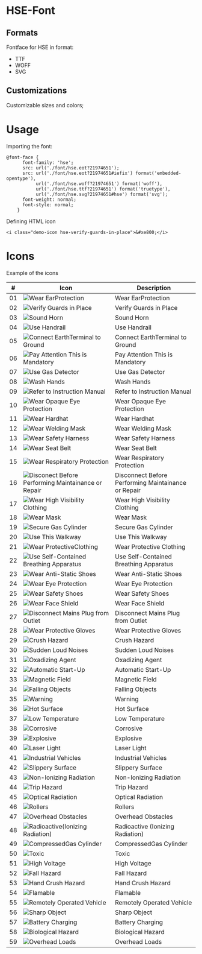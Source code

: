 # HSE-Font

## Formats 
Fontface for HSE in format:
- TTF
- WOFF
- SVG

## Customizations 
Customizable sizes and colors;


# Usage

Importing the font:

	@font-face {
		  font-family: 'hse';
		  src: url('./font/hse.eot?21974651');
		  src: url('./font/hse.eot?21974651#iefix') format('embedded-opentype'),
			   url('./font/hse.woff?21974651') format('woff'),
			   url('./font/hse.ttf?21974651') format('truetype'),
			   url('./font/hse.svg?21974651#hse') format('svg');
		  font-weight: normal;
		  font-style: normal;
		}

Defining HTML icon

	<i class="demo-icon hse-verify-guards-in-place">&#xe800;</i>	


# Icons

Example of the icons

| # | Icon | Description |
|--------|--------|--------|
|01| ![Wear EarProtection](hse_svg/file28.svg) | Wear EarProtection 
|02| ![Verify Guards in Place](hse_svg/file01.svg) | Verify Guards in Place 
|03| ![Sound Horn](hse_svg/file02.svg) | Sound Horn 
|04| ![Use Handrail](hse_svg/file03.svg) | Use Handrail 
|05| ![Connect EarthTerminal to Ground](hse_svg/file04.svg) | Connect EarthTerminal to Ground 
|06| ![Pay Attention This is Mandatory](hse_svg/file06.svg) | Pay Attention This is Mandatory 
|07| ![Use Gas Detector](hse_svg/file07.svg) | Use Gas Detector 
|08| ![Wash Hands](hse_svg/file08.svg) | Wash Hands 
|09| ![Refer to Instruction Manual](hse_svg/file09.svg) | Refer to Instruction Manual 
|10| ![Wear Opaque Eye Protection](hse_svg/file10.svg) | Wear Opaque Eye Protection 
|11| ![Wear Hardhat](hse_svg/file11.svg) | Wear Hardhat 
|12| ![Wear Welding Mask](hse_svg/file13.svg) | Wear Welding Mask 
|13| ![Wear Safety Harness](hse_svg/file14.svg) | Wear Safety Harness 
|14| ![Wear Seat Belt](hse_svg/file15.svg) | Wear Seat Belt 
|15| ![Wear Respiratory Protection](hse_svg/file16.svg) | Wear Respiratory Protection  
|16| ![Disconect Before Performing Maintainance or Repair](hse_svg/file17.svg) | Disconnect Before Performing Maintainance or Repair 
|17| ![Wear High Visibility Clothing](hse_svg/file18.svg) | Wear High Visibility Clothing  
|18| ![Wear Mask](hse_svg/file19.svg) | Wear Mask  
|19| ![Secure Gas Cylinder](hse_svg/file20.svg) | Secure Gas Cylinder  
|20| ![Use This Walkway ](hse_svg/file21.svg) | Use This Walkway  
|21| ![Wear ProtectiveClothing](hse_svg/file22.svg) | Wear Protective Clothing  
|22| ![Use Self-Contained Breathing Apparatus](hse_svg/file23.svg) | Use Self-Contained Breathing Apparatus  
|23| ![Wear Anti-Static Shoes](hse_svg/file24.svg) | Wear Anti-Static Shoes 
|24| ![Wear Eye Protection](hse_svg/file25.svg) | Wear Eye Protection  
|25| ![Wear Safety Shoes](hse_svg/file26.svg) | Wear Safety Shoes  
|26| ![Wear Face Shield](hse_svg/file27.svg) | Wear Face Shield  
|27| ![Disconnect Mains Plug from Outlet](hse_svg/file12.svg) | Disconnect Mains Plug from Outlet 
|28| ![Wear Protective Gloves](hse_svg/file30.svg) | Wear Protective Gloves 
|29| ![Crush Hazard](hse_svg/sign01.svg) | Crush Hazard
|30| ![Sudden Loud Noises](hse_svg/sign02.svg) | Sudden Loud Noises
|31| ![Oxadizing Agent](hse_svg/sign03.svg) | Oxadizing Agent
|32| ![Automatic Start-Up](hse_svg/sign04.svg) | Automatic Start-Up
|33| ![Magnetic Field](hse_svg/sign05.svg) | Magnetic Field
|34| ![Falling Objects](hse_svg/sign06.svg) | Falling Objects
|35| ![Warning](hse_svg/sign07.svg) | Warning
|36| ![Hot Surface](hse_svg/sign08.svg) | Hot Surface
|37| ![Low Temperature](hse_svg/sign09.svg) | Low Temperature
|38| ![Corrosive](hse_svg/sign10.svg) | Corrosive
|39| ![Explosive](hse_svg/sign11.svg) | Explosive
|40| ![Laser Light](hse_svg/sign12.svg) | Laser Light
|41| ![Industrial Vehicles](hse_svg/sign13.svg) | Industrial Vehicles
|42| ![Slippery Surface](hse_svg/sign14.svg) | Slippery Surface
|43| ![Non-Ionizing Radiation](hse_svg/sign15.svg) | Non-Ionizing Radiation
|44| ![Trip Hazard](hse_svg/sign16.svg) | Trip Hazard
|45| ![Optical Radiation](hse_svg/sign17.svg) | Optical Radiation
|46| ![Rollers](hse_svg/sign18.svg) | Rollers
|47| ![Overhead Obstacles](hse_svg/sign19.svg) | Overhead Obstacles
|48| ![Radioactive(Ionizing Radiation)](hse_svg/sign20.svg) | Radioactive (Ionizing Radiation)
|49| ![CompressedGas Cylinder](hse_svg/sign21.svg) | CompressedGas Cylinder
|50| ![Toxic](hse_svg/sign22.svg) | Toxic
|51| ![High Voltage](hse_svg/sign23.svg) | High Voltage
|52| ![Fall Hazard](hse_svg/sign24.svg) | Fall Hazard
|53| ![Hand Crush Hazard](hse_svg/sign25.svg) | Hand Crush Hazard
|54| ![Flamable](hse_svg/sign26.svg) | Flamable
|55| ![Remotely Operated Vehicle](hse_svg/sign27.svg) | Remotely Operated Vehicle
|56| ![Sharp Object](hse_svg/sign28.svg) | Sharp Object
|57| ![Battery Charging](hse_svg/sign29.svg) | Battery Charging
|58| ![Biological Hazard](hse_svg/sign30.svg) | Biological Hazard
|59| ![Overhead Loads](hse_svg/sign31.svg) | Overhead Loads